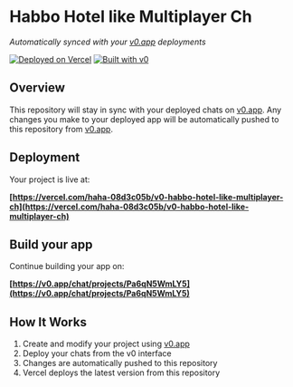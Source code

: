 # Habbo Hotel like Multiplayer Ch

*Automatically synced with your [v0.app](https://v0.app) deployments*

[![Deployed on Vercel](https://img.shields.io/badge/Deployed%20on-Vercel-black?style=for-the-badge&logo=vercel)](https://vercel.com/haha-08d3c05b/v0-habbo-hotel-like-multiplayer-ch)
[![Built with v0](https://img.shields.io/badge/Built%20with-v0.app-black?style=for-the-badge)](https://v0.app/chat/projects/Pa6qN5WmLY5)

## Overview

This repository will stay in sync with your deployed chats on [v0.app](https://v0.app).
Any changes you make to your deployed app will be automatically pushed to this repository from [v0.app](https://v0.app).

## Deployment

Your project is live at:

**[https://vercel.com/haha-08d3c05b/v0-habbo-hotel-like-multiplayer-ch](https://vercel.com/haha-08d3c05b/v0-habbo-hotel-like-multiplayer-ch)**

## Build your app

Continue building your app on:

**[https://v0.app/chat/projects/Pa6qN5WmLY5](https://v0.app/chat/projects/Pa6qN5WmLY5)**

## How It Works

1. Create and modify your project using [v0.app](https://v0.app)
2. Deploy your chats from the v0 interface
3. Changes are automatically pushed to this repository
4. Vercel deploys the latest version from this repository
